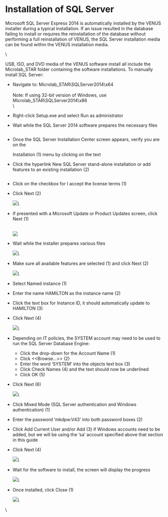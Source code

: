 # Installation of SQL Server

Microsoft SQL Server Express 2014 is automatically installed by the VENUS installer during a typical installation. If an issue resulted in the database failing to install or requires the reinstallation of the database without performing a full reinstallation of VENUS, the SQL Server installation media can be found within the VENUS installation media.

\


USB, ISO, and DVD media of the VENUS software install all include the Microlab\_STAR folder containing the software installations. To manually install SQL Server:

* Navigate to: Microlab\_STAR\SQLServer2014\x64\
  \
  Note: If using 32-bit version of Windows, use Microlab\_STAR\SQLServer2014\x86\
  \

* Right-click Setup.exe and select Run as administrator
* Wait while the SQL Server 2014 software prepares the necessary files

<figure><img src="../../../.gitbook/assets/image (19) (1) (1) (1) (1) (1) (1) (1) (1) (1) (1) (1).png" alt=""><figcaption></figcaption></figure>

*   Once the SQL Server Installation Center screen appears, verify you are on the

    Installation (1) menu by clicking on the text
* Click the hyperlink New SQL Server stand-alone installation or add features to an existing installation (2)

<figure><img src="../../../.gitbook/assets/image (20) (1) (1) (1) (1) (1) (1) (1) (1) (1) (1) (1).png" alt=""><figcaption></figcaption></figure>

* Click on the checkbox for I accept the license terms (1)
*   Click Next (2)

    ![](<../../../.gitbook/assets/image (21) (1) (1) (1) (1) (1) (1) (1) (1) (1) (1) (1).png>)\

*   If presented with a Microsoft Update or Product Updates screen, click Next (1)

    \
    ![](<../../../.gitbook/assets/image (22) (1) (1) (1) (1) (1) (1) (1) (1) (1) (1).png>)
*   Wait while the installer prepares various files

    ![](<../../../.gitbook/assets/image (23) (1) (1) (1) (1) (1) (1) (1) (1) (1) (1).png>)\

*   Make sure all available features are selected (1) and click Next (2)

    ![](<../../../.gitbook/assets/image (24) (1) (1) (1) (1) (1) (1) (1) (1) (1) (1).png>)\

* Select Named instance (1)
* Enter the name HAMILTON as the instance name (2)
* Click the text box for Instance ID, it should automatically update to HAMILTON (3)
*   Click Next (4)

    ![](<../../../.gitbook/assets/image (25) (1) (1) (1) (1) (1) (1) (1) (1) (1) (1).png>)\

* Depending on IT policies, the SYSTEM account may need to be used to run the SQL Server Database Engine:
  * Click the drop-down for the Account Name (1)
  * Click <\<Browse…>> (2)
  * Enter the word ‘SYSTEM’ into the objects text box (3)
  * Click Check Names (4) and the text should now be underlined
  * Click OK (5)
*   Click Next (6)

    ![](<../../../.gitbook/assets/image (26) (1) (1) (1) (1) (1) (1) (1) (1) (1) (1).png>)\

* Click Mixed Mode (SQL Server authentication and Windows authentication) (1)
* Enter the password ‘mkdpw:V43’ into both password boxes (2)
* Click Add Current User and/or Add (3) if Windows accounts need to be added, but we will be using the ‘sa’ account specified above that section in this guide
*   Click Next (4)

    ![](<../../../.gitbook/assets/image (27) (1) (1) (1) (1) (1) (1).png>)\

*   Wait for the software to install, the screen will display the progress

    ![](<../../../.gitbook/assets/image (28) (1) (1) (1) (1) (1) (1).png>)\

*   Once installed, click Close (1)

    ![](<../../../.gitbook/assets/image (29) (1) (1) (1) (1) (1) (1).png>)\


\
